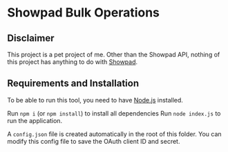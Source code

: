 # Showpad Bulk Operations

## Disclaimer

This project is a pet project of me. Other than the Showpad API, nothing of this project has anything to do with [Showpad](https://www.showpad.com).

## Requirements and Installation

To be able to run this tool, you need to have [Node.js](https://nodejs.org) installed.

Run `npm i` (or `npm install`) to install all dependencies
Run `node index.js` to run the application.

A `config.json` file is created automatically in the root of this folder. 
You can modify this config file to save the OAuth client ID and secret.